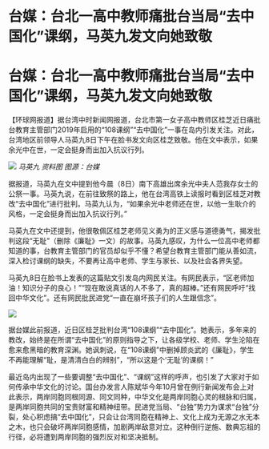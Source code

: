 # 台媒：台北一高中教师痛批台当局“去中国化”课纲，马英九发文向她致敬

# 台媒：台北一高中教师痛批台当局“去中国化”课纲，马英九发文向她致敬

【环球网报道】据台湾中时新闻网报道，台北市第一女子高中教师区桂芝近日痛批台教育主管部门2019年启用的“108课纲”“去中国化”一事在岛内引发关注。对此，台湾地区前领导人马英九8日下午在脸书发文向区桂芝致敬。他在文中表示，如果余光中在世，一定会挺身而出加入抗议行列。

![](https://inews.gtimg.com/om_bt/OXCRyv3cy382OKRRZL6mjQ_GbwcNIdeOE-V0Jnpfif6zcAA/1000)
_马英九 资料图 图源：台媒_

据报道，马英九在文中提到他今晨（8日）南下高雄出席余光中夫人范我存女士的公祭一事。马英九说，在前往致祭的路上，他在台湾高铁上读报时看到区桂芝对教改“去中国化”进行批判。马英九认为，“如果余光中老师还在世，以他一生耿介的风格，一定会挺身而出加入抗议行列。”

马英九在文中还提到，他很敬佩区桂芝老师见义勇为的正义感与道德勇气，揭发批判这段“无耻”（删除《廉耻》一文）的故事。马英九感叹，为什么一位高中老师都知道的事，台教育主管部门的官员却似乎不懂？希望台教育主管部门能从善如流，深入检讨课纲的缺失，不要再让高中老师、学生与家长、以及社会各界失望。

马英九8日在脸书上发表的这篇贴文引发岛内网民关注。有网民表示，“区老师加油！知识分子的良心！”“现在敢说真话的人不多了，真的超棒。”还有网民呼吁“找回中华文化”。还有网民批民进党“一直在崩坏孩子们的人生跟信念”。

![](https://inews.gtimg.com/om_bt/OBQaIQViBKnqHoDOudltf18uqs8uBF-2SdQ8CnLorFbIAAA/1000)

据台媒此前报道，近日区桂芝批判台湾“108课纲”“去中国化”。她表示，多年来的教改，始终是在所谓“去中国化”的原则指导之下，让各级学校、老师、学生沦陷在愈来愈黑暗的教育深渊。她讽刺说，在“108课纲”中删掉顾炎武的《廉耻》，学生不再能理解“耻，是清清白白的辨别”，“所以这是个‘无耻’的课纲！”

最近岛内出现了一些要调整“去中国化”、“课纲”这样的呼声，也引发了大家对于如何传承中华文化的讨论。国台办发言人陈斌华今年10月曾在例行新闻发布会上对此表示，两岸同胞同根同源、同文同种，中华文化是两岸同胞心灵的根脉和归属，是两岸同胞共同的宝贵财富和精神纽带。民进党当局、“台独”势力为谋求“台独”分裂，处心积虑搞“去中国化”，只会让台湾同胞在精神上、文化上成为无源之水无本之木，也只会破坏两岸同胞感情，加剧两岸敌意对立。这种倒行逆施、数典忘祖的行径，必将遭到两岸同胞的强烈反对和坚决抵制。

